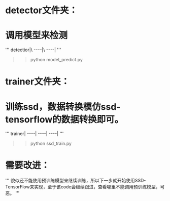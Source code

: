 # detector文件夹：
# 调用模型来检测
'''
detectior|\\
----|\\
----|
'''
>> python model_predict.py

# trainer文件夹：
# 训练ssd，数据转换模仿ssd-tensorflow的数据转换即可。
'''
trainer|
----|
----|
----|
'''
>> python ssd_train.py

# 需要改进：
'''
貌似还不能使用预训练模型来继续训练，所以下一步就开始使用SSD-TensorFlow来实现，至于该code会继续跟进，查看哪里不能调用预训练模型，可恶。
'''

